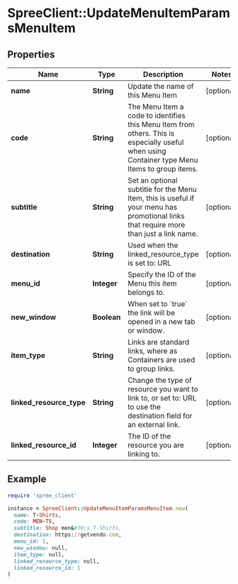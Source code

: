 # SpreeClient::UpdateMenuItemParamsMenuItem

## Properties

| Name | Type | Description | Notes |
| ---- | ---- | ----------- | ----- |
| **name** | **String** | Update the name of this Menu Item | [optional] |
| **code** | **String** | The Menu Item a code to identifies this Menu Item from others. This is especially useful when using Container type Menu Items to group items. | [optional] |
| **subtitle** | **String** | Set an optional subtitle for the Menu Item, this is useful if your menu has promotional links that require more than just a link name. | [optional] |
| **destination** | **String** | Used when the linked_resource_type is set to: URL | [optional] |
| **menu_id** | **Integer** | Specify the ID of the Menu this item belongs to. | [optional] |
| **new_window** | **Boolean** | When set to &#x60;true&#x60; the link will be opened in a new tab or window. | [optional] |
| **item_type** | **String** | Links are standard links, where as Containers are used to group links. | [optional] |
| **linked_resource_type** | **String** | Change the type of resource you want to link to, or set to: URL to use the destination field for an external link. | [optional] |
| **linked_resource_id** | **Integer** | The ID of the resource you are linking to. | [optional] |

## Example

```ruby
require 'spree_client'

instance = SpreeClient::UpdateMenuItemParamsMenuItem.new(
  name: T-Shirts,
  code: MEN-TS,
  subtitle: Shop men&#39;s T-Shirts,
  destination: https://getvendo.com,
  menu_id: 1,
  new_window: null,
  item_type: null,
  linked_resource_type: null,
  linked_resource_id: 1
)
```

